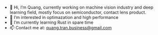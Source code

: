 - 👋 Hi, I’m Quang, currently working on machine vision industry and deep learning field, mostly focus on semiconductor, contact lens product. 
- 👀 I’m interested in optimazation and high performance
- 🌱 I’m currently learning Rust in spare time
- 📫 Contact me at: quang.tran.business@gmail.com

<!---
quang04/quang04 is a ✨ special ✨ repository because its `README.md` (this file) appears on your GitHub profile.
You can click the Preview link to take a look at your changes.
--->
